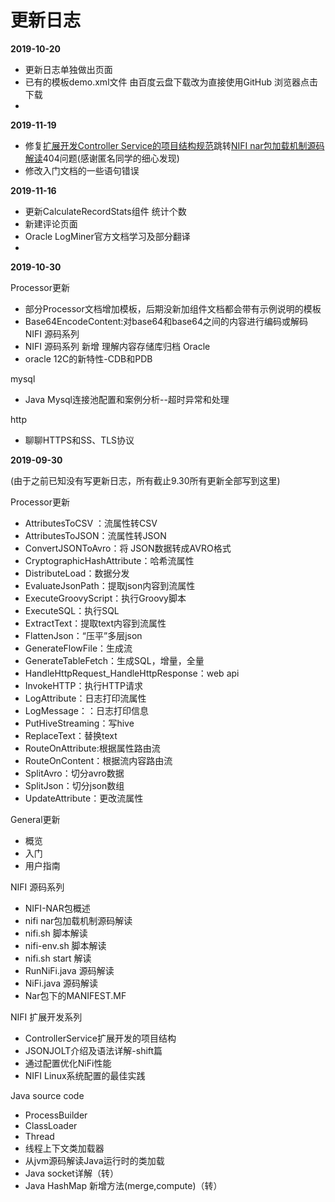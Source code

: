 # 更新日志

**2019-10-20**

* 更新日志单独做出页面
* 已有的模板demo.xml文件  由百度云盘下载改为直接使用GitHub 浏览器点击下载
* 

**2019-11-19**

* 修复[扩展开发Controller Service的项目结构规范](./extend/ControllerServiceArchive.md)跳转[NIFI nar包加载机制源码解读](./code/nifi-nar-classloader.md)404问题(感谢匿名同学的细心发现)
* 修改入门文档的一些语句错误


**2019-11-16**

* 更新CalculateRecordStats组件 统计个数
* 新建评论页面
* Oracle LogMiner官方文档学习及部分翻译
* 
**2019-10-30**

 Processor更新
* 部分Processor文档增加模板，后期没新加组件文档都会带有示例说明的模板
* Base64EncodeContent:对base64和base64之间的内容进行编码或解码
 NIFI 源码系列
* NIFI 源码系列 新增 理解内容存储库归档
 Oracle
* oracle 12C的新特性-CDB和PDB
  
 mysql
* Java Mysql连接池配置和案例分析--超时异常和处理

 http
* 聊聊HTTPS和SS、TLS协议
  
**2019-09-30**

(由于之前已知没有写更新日志，所有截止9.30所有更新全部写到这里)

 Processor更新
* AttributesToCSV ：流属性转CSV
* AttributesToJSON：流属性转JSON
* ConvertJSONToAvro：将 JSON数据转成AVRO格式
* CryptographicHashAttribute：哈希流属性
* DistributeLoad：数据分发
* EvaluateJsonPath：提取json内容到流属性
* ExecuteGroovyScript：执行Groovy脚本
* ExecuteSQL：执行SQL
* ExtractText：提取text内容到流属性
* FlattenJson：“压平”多层json
* GenerateFlowFile：生成流
* GenerateTableFetch：生成SQL，增量，全量
* HandleHttpRequest_HandleHttpResponse：web api
* InvokeHTTP：执行HTTP请求
* LogAttribute：日志打印流属性
* LogMessage：：日志打印信息
* PutHiveStreaming：写hive
* ReplaceText：替换text
* RouteOnAttribute:根据属性路由流
* RouteOnContent：根据流内容路由流
* SplitAvro：切分avro数据
* SplitJson：切分json数组
* UpdateAttribute：更改流属性

 General更新
* 概览
* 入门
* 用户指南

 NIFI 源码系列
* NIFI-NAR包概述
* nifi nar包加载机制源码解读
* nifi.sh 脚本解读
* nifi-env.sh 脚本解读
* nifi.sh start 解读
* RunNiFi.java 源码解读
* NiFi.java 源码解读
* Nar包下的MANIFEST.MF

 NIFI 扩展开发系列
* ControllerService扩展开发的项目结构
* JSONJOLT介绍及语法详解-shift篇
* 通过配置优化NiFi性能
* NIFI Linux系统配置的最佳实践

 Java source code
* ProcessBuilder
* ClassLoader
* Thread
* 线程上下文类加载器
* 从jvm源码解读Java运行时的类加载
* Java socket详解（转）
* Java HashMap 新增方法(merge,compute)（转）